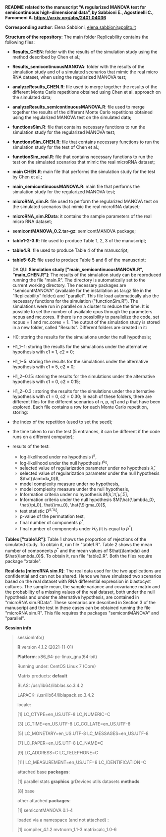 **README related to the manuscript ”A regularized MANOVA test for 
semicontinuous high-dimensional data”, by Sabbioni E., Agostinelli C., Farcomeni A. https://arxiv.org/abs/2401.04036**


**Corresponding author**: Elena Sabbioni, elena.sabbioni@polito.it


**Structure of the repository**: The main folder Replicability contains the following files:
  - **Results_CHEN**: folder with the results of the simulation study using the method described by Chen et al.;
  - **Results_semicontinuousMANOVA**: folder with the results of the simulation study and of a simulated scenarios that mimic the real micro RNA dataset, when using the regularized MANOVA test;
  - **analyzeResults_CHEN.R**: file used to merge together the results of the different Monte Carlo repetitions obtained using Chen et al. approach on the simulated data;
  - **analyzeResults_semicontinuousMANOVA.R**: file used to merge together the results of the different Monte Carlo repetitions obtained using the regularized MANOVA test on the simulated data;
  - **functionsSim.R**: file that contains necessary functions to run the simulation study for the regularized MANOVA test;
  - **functionsSim_CHEN.R**: file that contains necessary functions to run the simulation study for the test of Chen et al.;
  - **functionSim_real.R**: file that contains necessary functions to run the test on the simulated scenarios that mimic the real microRNA dataset;
  - **main CHEN.R**: main file that performs the simulation study for the test by Chen et al.;
  - **main_semicontinuousMANOVA.R**: main file that performs the simulation study for the regularized MANOVA test;
  - **microRNA_sim.R**: file used to perform the regularized MANOVA test on the simulated scenarios that mimic the real microRNA dataset;
  - **microRNA_sim.RData**: it contains the sample parameters of the real micro RNA dataset;
  - **semicontMANOVA_0.2.tar-gz**: semicontMANOVA package;
  - **table1-2-3.R**: file used to produce Table 1, 2, 3 of the manuscript;
  - **table4.R**: file used to produce Table 4 of the manuscript;
  - **table5-6.R**: file used to produce Table 5 and 6 of the manuscript;

    DA QUI
**Simulation study ["main_semicontinuousMANOVA.R", "main_CHEN.R"]**: The results of the simulation study can be reproduced running
the file "main.R". The directory is automatically set to the current working directory. The necessary
packages are "semicontMANOVA" (available for the installation as tar.gz file in the ”Replicability”
folder) and "parallel". This file load automatically also the necessary functions for the simulation
("functionSim.R").
The simulations were run in parallel on a cluster to reduce the time. It is possible to set the
number of available cpus through the parameters ncpus and mc.cores. If there is no possibility to
parallelize the code, set ncpus = 1 and mc.cores = 1.
The output of the simulation study is stored in a new folder, called "Results". Different folders
are created in it:
  - H0: storing the results for the simulations under the null hypothesis;
  - H1_1−1: storing the results for the simulations under the alternative hypothesis with c1 = 1,
            c2 = 0;
  - H1_1−5: storing the results for the simulations under the alternative hypothesis with c1 = 5,
            c2 = 0;
  - H1_2−0.15: storing the results for the simulations under the alternative hypothesis with
               c1 = 0, c2 = 0.15;
  - H1_2−0.3 : storing the results for the simulations under the alternative hypothesis with
               c1 = 0, c2 = 0.30;
In each of these folders, there are different files for the different scenarios of n, p, πj1 and ρ that
have been explored. Each file contains a row for each Monte Carlo repetition, storing:
  - the index of the repetition (used to set the seed);
  - the time taken to run the test (5 entrances, it can be different if the code runs on a different
computer);
  - results of the test:
    - log-likelihood under no hypothesis $l^λ$,
    - log-likelihood under the null hypothesis $l^{λ_0}$,
    - selected value of regularization parameter under no hypothesis $\hat{\lambda}$,
    - selected value of regularization parameter under the null hypothesis $\hat{\lambda_0}$,
    - model complexity measure under no hypothesis,
    - model complexity measure under the null hypothesis,
    - Information criteria under no hypothesis $M(\hat{\lambda}, \hat{\pi}, \hat{\mu}, \hat{\Sigma})$,
    - Information criteria under the null hypothesis $M(\hat{\lambda_0}, \hat{\pi_0}, \hat{\mu_0}, \hat{\Sigma_0})$,
    - test statistic $D^{\hat{\lambda}, \hat{\lambda}_0}$,
    - p-value of the permutation test,
    - final number of components $p^*$,
    - final number of components under $H_0$ (it is equal to $p^*$).
      
**Tables ["table1.R"]**: Table 1 shows the proportion of rejections of the simulated study. To
obtain it, run file "table1.R". Table 2 shows the mean number of components $p^*$ and the mean
values of $\hat{\lambda} and $\hat{\lambda_0}$. To obtain it, run file "table2.R". Both the files require package "xtable".

**Real data [microRNA sim.R]**: The real data used for the two applications are confidential and
can not be shared. Hence we have simulated two scenarios based on the real dataset with RNA
differential expression in blastocyst cultures. The sample mean, the sample variance and covariance
matrix and the probability of a missing values of the real dataset, both under the null hypothesis
and under the alternative hypothesis, are contained in "microRNA sim.RData". These scenarios
are described in Section 3 of the manuscript and the test in these cases can be obtained running
the file "microRNA sim.R". This file requires the packages "semicontMANOVA" and "parallel".


**Session info**
> sessionInfo()
>
> 
> **R** version 4.1.2 (2021-11-01)
>
> **Platform**: x86_64-pc-linux_gnu(64-bit)
> 
> Running under: CentOS Linux 7 (Core)
> 
> Matrix products: **default**
> 
> BLAS: /usr/lib64/libblas.so.3.4.2
>
> LAPACK: /usr/lib64/liblapack.so.3.4.2
>
> 
> locale:
> 
> [1]  LC_CTYPE=en_US.UTF-8       LC_NUMERIC=C
>
> [3]  LC_TIME=en_US.UTF-8        LC_COLLATE=en_US.UTF-8
>
> [5]  LC_MONETARY=en_US.UTF-8    LC_MESSAGES=en_US.UTF-8
>
> [7]  LC_PAPER=en_US.UTF-8       LC_NAME=C
>
> [9]  LC_ADDRESS=C               LC_TELEPHONE=C
>
> [11] LC_MEASUREMENT=en_US.UTF=8 LC_IDENTIFICATION=C
>
> 
> attached base **packages**:
>
> [1] parallel   stats   **graphics**   grDevices   utils   datasets  **methods**
>
> [8] base
>
> 
> other attached **packages**:
>
> [1] semicontMANOVA 0.1-4
>
> 
> loaded via a namespace (and not attached) :
>
> [1] compiler_4.1.2   mvtnorm_1.1-3   matrixcalc_1.0-6
